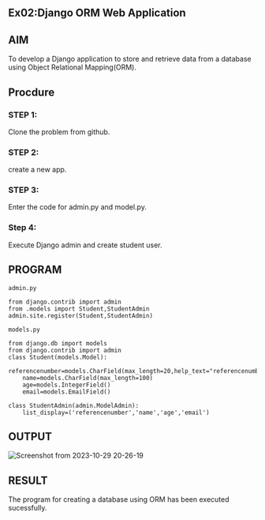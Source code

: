 ## Ex02:Django ORM Web Application

## AIM
To develop a Django application to store and retrieve data from a database using Object Relational Mapping(ORM).

## Procdure
### STEP 1:
Clone the problem from github.
### STEP 2:
create a new app.
### STEP 3:
Enter the code for admin.py and model.py.
### Step 4:
Execute Django admin and create student user.
## PROGRAM
```
admin.py

from django.contrib import admin
from .models import Student,StudentAdmin
admin.site.register(Student,StudentAdmin)

models.py

from django.db import models
from django.contrib import admin
class Student(models.Model):
    referencenumber=models.CharField(max_length=20,help_text="referencenumber")
    name=models.CharField(max_length=100)
    age=models.IntegerField()
    email=models.EmailField()

class StudentAdmin(admin.ModelAdmin):
    list_display=('referencenumber','name','age','email')
```

## OUTPUT
![Screenshot from 2023-10-29 20-26-19](https://github.com/DivyaMunirathnamm/django-orm-app/assets/147474097/f52ce11a-b5a4-4aa7-a545-07471e2f757b)

## RESULT
The program for creating a database using ORM has been executed sucessfully.

